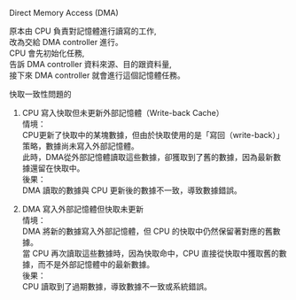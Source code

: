 Direct Memory Access (DMA)  
  
原本由 CPU 負責對記憶體進行讀寫的工作,  
改為交給 DMA controller 進行。  
CPU 會先初始化任務,  
告訴 DMA controller 資料來源、目的跟資料量,  
接下來 DMA controller 就會進行這個記憶體任務。  
  
快取一致性問題的  
1. CPU 寫入快取但未更新外部記憶體（Write-back Cache）  
   情境：  
   CPU更新了快取中的某塊數據，但由於快取使用的是「寫回（write-back）」策略，數據尚未寫入外部記憶體。  
   此時，DMA從外部記憶體讀取這些數據，卻獲取到了舊的數據，因為最新數據還留在快取中。  
   後果：  
   DMA 讀取的數據與 CPU 更新後的數據不一致，導致數據錯誤。  

2. DMA 寫入外部記憶體但快取未更新  
   情境：  
   DMA 將新的數據寫入外部記憶體，但 CPU 的快取中仍然保留著對應的舊數據。  
   當 CPU 再次讀取這些數據時，因為快取命中，CPU 直接從快取中獲取舊的數據，而不是外部記憶體中的最新數據。  
   後果：  
   CPU 讀取到了過期數據，導致數據不一致或系統錯誤。
